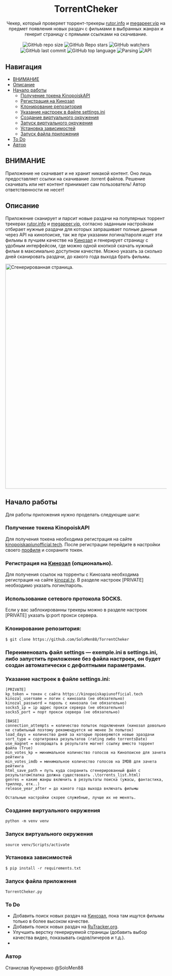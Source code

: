 <div align="center">
  <h1>TorrentCheker</h1>
  <p>Чекер, который проверяет торрент-трекеры <a href="https://rutor.info/">rutor.info</a> и <a href="https://megapeer.vip/">megapeer.vip</a> на предмет появления новых раздач с фильмами в выбранных жанрах и генерит страницу с прямыми ссылками на скачивание.</p>

  <img align="center" src="https://img.shields.io/github/repo-size/SoloMen88/TorrentCheker" alt="GitHub repo size">
  <img align="center" src="https://img.shields.io/github/stars/SoloMen88/TorrentCheker.svg?style=social&label=Stars&style=plastic" alt="GitHub Repo stars">
  <img align="center" src="https://img.shields.io/github/watchers/SoloMen88/TorrentCheker.svg?style=social&label=Watch&style=plastic" alt="GitHub watchers">
  <img align="center" src="https://img.shields.io/github/last-commit/SoloMen88/TorrentCheker.svg?style=social&label=Last commit&style=plastic" alt="GitHub last commit">
  <img align="center" src="https://img.shields.io/github/languages/top/SoloMen88/TorrentCheker" alt="GitHub top language">
  <img align="center" src="https://img.shields.io/badge/BS4-4179E0?style=social&label=Parsing&style=plastic" alt="Parsing">
  <img align="center" src="https://img.shields.io/badge/openapi-4179E0?style=social&label=API&style=plastic" alt="API">
</div>

## Навигация
* [ВНИМАНИЕ](#ВНИМАНИЕ)
* [Описание](#описание)
* [Начало работы](#начало-работы)
  * [Получение токена KinopoiskAPI](#получение-токена-kinopoiskapi)
  * [Регистрация на Кинозал](#регистрация-на-кинозал)
  * [Клонирование репозитория](#клонирование-репозитория)
  * [Указание настроек в файле settings.ini](#указание-настроек-в-файле-settings.ini)
  * [Создание виртуального окружения](#создание-виртуального-окружения)
  * [Запуск виртуального окружения](#запуск-виртуального-окружения)
  * [Установка зависимостей](#установка-зависимостей)
  * [Запуск файла приложения](#запуск-файла-приложения)
* [To Do](#to-do)
* [Автор](#автор)


## ВНИМАНИЕ
Приложение не скачивает и не хранит никакой контент. Оно лишь предоставляет ссылки на скачивание .torrent файлов. Решение скачивать или нет контент принимает сам пользователь! Автор ответственности не несет!

## Описание 

Приложение сканирует и парсит новые раздачи на популярных торрент трекерах <a href="https://rutor.info/">rutor.info</a> и <a href="https://megapeer.vip/">megapeer.vip</a>, согласно заданным настройкам отбирает нужные раздачи для которых запрашивает полные данные через API на кинопоиске, так же при указании логина/пароля ищет эти фильмы в лучшем качестве на <a href="https://kinozal.tv/">Кинозал</a> и генерирует страницу с удобным интерфейсом, где можно одной кнопкой скачать нужный фильм в максимально доступном качестве. Можно указать за сколько дней сканировать раздачи, до какого года выхода брать фильмы.

<img align="center" src="https://i.imgur.com/nqywd99.png" width="600" height="700" alt="Сгенерированная страница.">

## Начало работы
Для работы приложения нужно проделать следующие шаги:

### Получение токена KinopoiskAPI
Для получения токена необходима регистрация на сайте
<a href="https://kinopoiskapiunofficial.tech/signup">kinopoiskapiunofficial.tech</a>.
После регистрации перейдите в настройки своего <a href="https://kinopoiskapiunofficial.tech/profile">профиля</a> и сохраните токен.

### Регистрация на <a href="https://kinozal.tv/">Кинозал</a> (опционально).
Для получения ссылок на торренты с Кинозала необходима регистрация на сайте
<a href="https://kinozal.tv/signup.php">kinozal.tv</a>.
В разделе настроек [PRIVATE] необходимо указать логин/пароль.

### Использование сетевого протокола SOCKS.
Если у вас заблокированны трекеры можно в разделе настроек [PRIVATE] указать ip:port прокси сервера.

### Клонирование репозитория:
```
$ git clone https://github.com/SoloMen88/TorrentCheker
```
### Переименовать файл settings — exemple.ini в settings.ini, либо запустить приложение без файла настроек, он будет создан автоматически с дефолтными параметрами.
### Указание настроек в файле settings.ini:
```
[PRIVATE]
kp_token = токен с сайта https://kinopoiskapiunofficial.tech
kinozal_username = логин с кинозала (не обязательно)
kinozal_password = пароль с кинозала (не обязательно)
socks5_ip = ip адрес прокси сервера (не обязательно)
socks5_port = порт прокси сервера (не обязательно)

[BASE]
connection_attempts = количество попыток подключения (кинозал довольно не стабильный поэтому рекомендуется не менее 3х попыток)
load_days = количество дней за которые проверяются новые зраздачи
sort_type = сортитровка результатов (rating либо torrentsDate)
use_magnet = возвращать в результате магнет ссылку вместо торрент файла (True)
min_votes_kp = минимальное количество голосов на Кинопоиске для зачета рейтинга
min_votes_imdb = минимальное количество голосов на IMDB для зачета рейтинга
html_save_path = путь куда сохранить сгенерированный файл с результатом(папка должна существовать .\torrents_list.html)
genres = какие жанры включить в результаты поиска (ужасы, фантастика, триллер, етк..)
release_year_after = до какого года выхода включать фильмы

Остальные настройки скорее служебные, лучше их не менять.
```
### Создание виртуального окружения
```
python -m venv venv
```
### Запуск виртуального окружения
```
source venv/Scripts/activate
```
### Установка зависимостей
```
$ pip install -r requirements.txt
```
### Запуск файла приложения
```
TorrentCheker.py
```

### To Do
* Добавить поиск новых раздач на <a href="https://kinozal.tv/">Кинозал</a>, пока там ищутся фильмы только в более высоком качестве.
* Добавить поиск новых раздач на <a href="https://rutracker.org/">RuTracker.org</a>.
* Улучшить верстку генерируемой страницы (добавить выбор качества видео, показывать сидов/личеров и т.д.).
* 

### Автор
Станислав Кучеренко @SoloMen88
